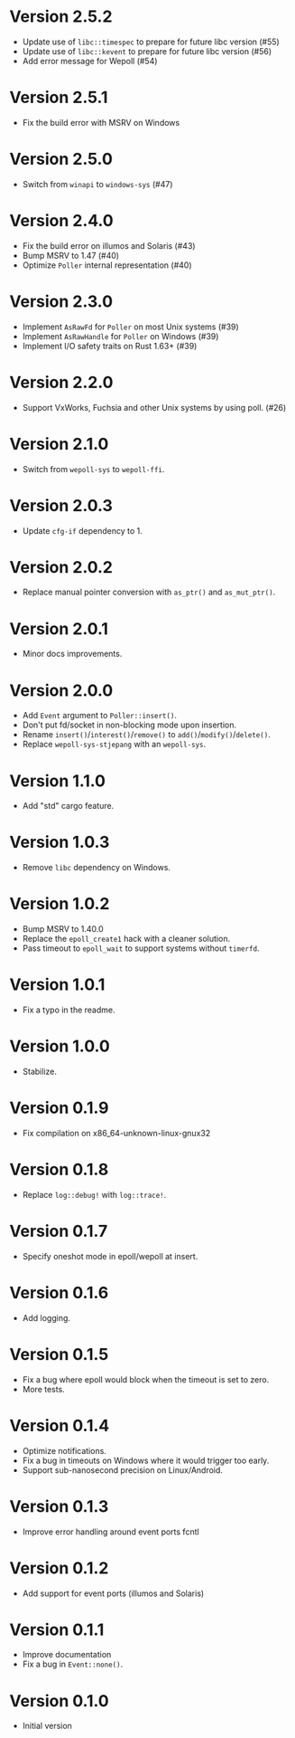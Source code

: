# Version 2.5.2

- Update use of `libc::timespec` to prepare for future libc version (#55)
- Update use of `libc::kevent` to prepare for future libc version (#56)
- Add error message for Wepoll (#54)

# Version 2.5.1

- Fix the build error with MSRV on Windows

# Version 2.5.0

- Switch from `winapi` to `windows-sys` (#47)

# Version 2.4.0

- Fix the build error on illumos and Solaris (#43)
- Bump MSRV to 1.47 (#40)
- Optimize `Poller` internal representation (#40)

# Version 2.3.0

- Implement `AsRawFd` for `Poller` on most Unix systems (#39)
- Implement `AsRawHandle` for `Poller` on Windows (#39)
- Implement I/O safety traits on Rust 1.63+ (#39)

# Version 2.2.0

- Support VxWorks, Fuchsia and other Unix systems by using poll. (#26)

# Version 2.1.0

- Switch from `wepoll-sys` to `wepoll-ffi`.

# Version 2.0.3

- Update `cfg-if` dependency to 1.

# Version 2.0.2

- Replace manual pointer conversion with `as_ptr()` and `as_mut_ptr()`.

# Version 2.0.1

- Minor docs improvements.

# Version 2.0.0

- Add `Event` argument to `Poller::insert()`.
- Don't put fd/socket in non-blocking mode upon insertion.
- Rename `insert()`/`interest()`/`remove()` to `add()`/`modify()`/`delete()`.
- Replace `wepoll-sys-stjepang` with an `wepoll-sys`.

# Version 1.1.0

- Add "std" cargo feature.

# Version 1.0.3

- Remove `libc` dependency on Windows.

# Version 1.0.2

- Bump MSRV to 1.40.0
- Replace the `epoll_create1` hack with a cleaner solution.
- Pass timeout to `epoll_wait` to support systems without `timerfd`.

# Version 1.0.1

- Fix a typo in the readme.

# Version 1.0.0

- Stabilize.

# Version 0.1.9

- Fix compilation on x86_64-unknown-linux-gnux32

# Version 0.1.8

- Replace `log::debug!` with `log::trace!`.

# Version 0.1.7

- Specify oneshot mode in epoll/wepoll at insert.

# Version 0.1.6

- Add logging.

# Version 0.1.5

- Fix a bug where epoll would block when the timeout is set to zero.
- More tests.

# Version 0.1.4

- Optimize notifications.
- Fix a bug in timeouts on Windows where it would trigger too early.
- Support sub-nanosecond precision on Linux/Android.

# Version 0.1.3

- Improve error handling around event ports fcntl

# Version 0.1.2

- Add support for event ports (illumos and Solaris)

# Version 0.1.1

- Improve documentation
- Fix a bug in `Event::none()`.

# Version 0.1.0

- Initial version
